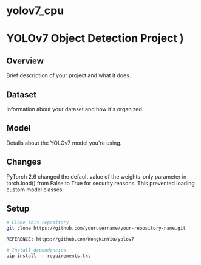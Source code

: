 # yolov7_cpu

# YOLOv7 Object Detection Project )

## Overview
Brief description of your project and what it does.

## Dataset
Information about your dataset and how it's organized.

## Model
Details about the YOLOv7 model you're using.

## Changes

PyTorch 2.6 changed the default value of the weights_only parameter in torch.load() from False to True for security reasons. This prevented loading custom model classes.

## Setup
```bash
# Clone this repository
git clone https://github.com/yourusername/your-repository-name.git

REFERENCE: https://github.com/WongKinYiu/yolov7

# Install dependencies
pip install -r requirements.txt

